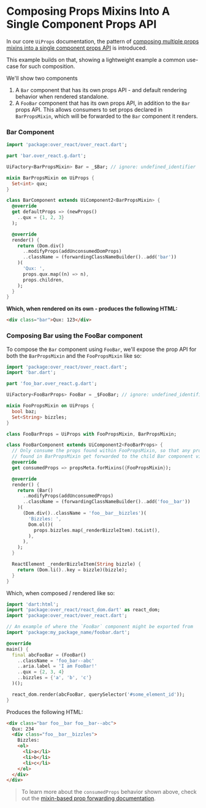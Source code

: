 # Composing Props Mixins Into A Single Component Props API

In our core `UiProps` documentation, the pattern of [composing multiple props mixins into a single component props API](../README.md#with-other-mixins) is introduced.

This example builds on that, showing a lightweight example a common use-case for such composition. 

We'll show two components 

1. A `Bar` component that has its own props API - and default rendering behavior when rendered standalone.
2. A `FooBar` component that has its own props API, in addition to the `Bar` props API. This allows consumers to set props declared in `BarPropsMixin`, which will be forwarded to the `Bar` component it renders.

### Bar Component
```dart
import 'package:over_react/over_react.dart';

part 'bar.over_react.g.dart';

UiFactory<BarPropsMixin> Bar = _$Bar; // ignore: undefined_identifier

mixin BarPropsMixin on UiProps {
  Set<int> qux;
}

class BarComponent extends UiComponent2<BarPropsMixin> {
  @override
  get defaultProps => (newProps()
    ..qux = {1, 2, 3}
  );

  @override
  render() {
    return (Dom.div()
      ..modifyProps(addUnconsumedDomProps)
      ..className = (forwardingClassNameBuilder()..add('bar'))
    )(
      'Qux: ', 
      props.qux.map((n) => n),
      props.children,
    );
  }
}
```

__Which, when rendered on its own - produces the following HTML:__

```html
<div class="bar">Qux: 123</div>
```

### Composing Bar using the FooBar component

To compose the `Bar` component using `FooBar`, we'll expose the prop API for both the `BarPropsMixin` and the `FooPropsMixin` like so:
```dart
import 'package:over_react/over_react.dart';
import 'bar.dart';

part 'foo_bar.over_react.g.dart';

UiFactory<FooBarProps> FooBar = _$FooBar; // ignore: undefined_identifier

mixin FooPropsMixin on UiProps {
  bool baz;
  Set<String> bizzles;
}

class FooBarProps = UiProps with FooPropsMixin, BarPropsMixin;

class FooBarComponent extends UiComponent2<FooBarProps> {
  // Only consume the props found within FooPropsMixin, so that any prop values 
  // found in BarPropsMixin get forwarded to the child Bar component via `addUnconsumedProps`.
  @override
  get consumedProps => propsMeta.forMixins({FooPropsMixin});

  @override
  render() {
    return (Bar()
      ..modifyProps(addUnconsumedProps)
      ..className = (forwardingClassNameBuilder()..add('foo__bar'))
    )(
      (Dom.div()..className = 'foo__bar__bizzles')(
        'Bizzles: ',
        Dom.ol()(
          props.bizzles.map(_renderBizzleItem).toList(),
        ),
      ),
    );
  }

  ReactElement _renderBizzleItem(String bizzle) {
    return (Dom.li()..key = bizzle)(bizzle);
  }
}
```

Which, when composed / rendered like so:
```dart
import 'dart:html';
import 'package:over_react/react_dom.dart' as react_dom;
import 'package:over_react/over_react.dart';

// An example of where the `FooBar` component might be exported from
import 'package:my_package_name/foobar.dart';

@override
main() {
  final abcFooBar = (FooBar()
    ..className = 'foo_bar--abc'
    ..aria.label = 'I am FooBar!'
    ..qux = {2, 3, 4}
    ..bizzles = {'a', 'b', 'c'}
  )();

  react_dom.render(abcFooBar, querySelector('#some_element_id'));
}
```

Produces the following HTML:
```html
<div class="bar foo__bar foo__bar--abc">
  Qux: 234
  <div class="foo__bar__bizzles">
    Bizzles: 
    <ol>
      <li>a</li>
      <li>b</li>
      <li>c</li>
    </ol>
  </div>
</div>
```

> To learn more about the `consumedProps` behavior shown above, check out the [mixin-based prop forwarding documentation](new_boilerplate_migration.md#updated-default-behavior-in-the-mixin-based-syntax).
